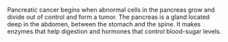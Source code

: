 
Pancreatic cancer begins when abnormal cells in the pancreas grow and divide out of control and form a tumor. The pancreas is a gland located deep in the abdomen, between the stomach and the spine. It makes enzymes that help digestion and hormones that control blood-sugar levels.
